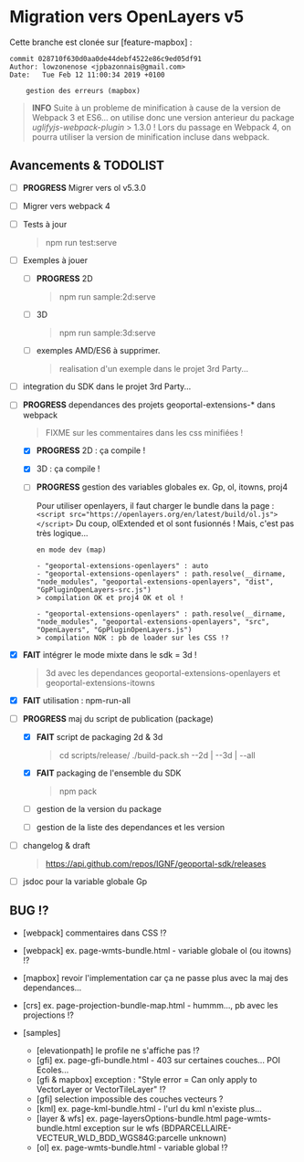 # Migration vers OpenLayers v5

Cette branche est clonée sur [feature-mapbox] :

    commit 028710f630d0aa0de44debf4522e86c9ed05df91
    Author: lowzonenose <jpbazonnais@gmail.com>
    Date:   Tue Feb 12 11:00:34 2019 +0100

        gestion des erreurs (mapbox)


> **INFO**
> Suite à un probleme de minification à cause de la version de Webpack 3 et ES6...
> on utilise donc une version anterieur du package *uglifyjs-webpack-plugin* > 1.3.0 !
> Lors du passage en Webpack 4, on pourra utiliser la version de minification incluse dans webpack.


## Avancements & TODOLIST

* [ ]  **PROGRESS** Migrer vers ol v5.3.0

* [ ] Migrer vers webpack 4

* [ ] Tests à jour
    > npm run test:serve

* [ ] Exemples à jouer

    - [ ] **PROGRESS** 2D
        > npm run sample:2d:serve

    - [ ] 3D
        > npm run sample:3d:serve

    - [ ] exemples AMD/ES6 à supprimer.
        > realisation d'un exemple dans le projet 3rd Party...

* [ ] integration du SDK dans le projet 3rd Party...

* [ ] **PROGRESS** dependances des projets geoportal-extensions-* dans webpack

    > FIXME sur les commentaires dans les css minifiées !

    - [x] **PROGRESS** 2D : ça compile !
    - [x] 3D : ça compile !
    - [ ] **PROGRESS** gestion des variables globales
        ex. Gp, ol, itowns, proj4

        Pour utiliser openlayers, il faut charger le bundle dans la page :
        `<script src="https://openlayers.org/en/latest/build/ol.js"></script>`
        Du coup, olExtended et ol sont fusionnés !
        Mais, c'est pas très logique...

        ```
        en mode dev (map)

        - "geoportal-extensions-openlayers" : auto
        - "geoportal-extensions-openlayers" : path.resolve(__dirname, "node_modules", "geoportal-extensions-openlayers", "dist", "GpPluginOpenLayers-src.js")
        > compilation OK et proj4 OK et ol !

        - "geoportal-extensions-openlayers" : path.resolve(__dirname, "node_modules", "geoportal-extensions-openlayers", "src", "OpenLayers", "GpPluginOpenLayers.js")
        > compilation NOK : pb de loader sur les CSS !?
        ```

* [x] **FAIT** intégrer le mode mixte dans le sdk = 3d !

    > 3d avec les dependances geoportal-extensions-openlayers et
    geoportal-extensions-itowns

* [x] **FAIT** utilisation : npm-run-all

* [ ] **PROGRESS** maj du script de publication (package)

    - [x] **FAIT** script de packaging 2d & 3d
        > cd scripts/release/
        > ./build-pack.sh --2d | --3d | --all

    - [x] **FAIT** packaging de l'ensemble du SDK
        > npm pack

    - [ ] gestion de la version du package
    - [ ] gestion de la liste des dependances et les version

* [ ] changelog & draft
    > https://api.github.com/repos/IGNF/geoportal-sdk/releases

* [ ] jsdoc pour la variable globale Gp

## BUG !?

- [webpack] commentaires dans CSS !?

- [webpack] ex. page-wmts-bundle.html - variable globale ol (ou itowns) !?

- [mapbox] revoir l'implementation car ça ne passe plus avec la maj des dependances...

- [crs] ex. page-projection-bundle-map.html - hummm..., pb avec les projections !?

- [samples]
    - [elevationpath] le profile ne s'affiche pas !?
    - [gfi] ex. page-gfi-bundle.html - 403 sur certaines couches... POI Ecoles...
    - [gfi & mapbox] exception : "Style error = Can only apply to VectorLayer or VectorTileLayer" !?
    - [gfi] selection impossible des couches vecteurs ?
    - [kml] ex. page-kml-bundle.html - l'url du kml n'existe plus...
    - [layer & wfs] ex.
        page-layersOptions-bundle.html
        page-wmts-bundle.html
        exception sur le wfs (BDPARCELLAIRE-VECTEUR_WLD_BDD_WGS84G:parcelle unknown)
    - [ol] ex. page-wmts-bundle.html - variable global !?
